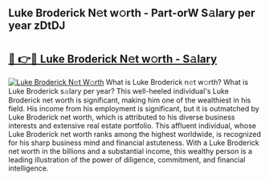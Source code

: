 ## Luke Broderick N𝚎t w𝚘rth - Part-orW S𝚊lary per year zDtDJ

# <h2><a href="http://gc3ib2.nevu.top/?p=Luke+Broderick">🔗 👉🔴 Luke Broderick N𝚎t w𝚘rth - S𝚊lary</a></h2>

[![Luke Broderick N𝚎t W𝚘rth](https://i.imgur.com/Oavwk0R.jpeg)](http://gc3ib2.nevu.top/?p=Luke+Broderick)
What is Luke Broderick n𝚎t w𝚘rth? What is Luke Broderick s𝚊lary per year?
This well-heeled individual's Luke Broderick net worth is significant, making him one of the wealthiest in his field. His income from his employment is significant, but it is outmatched by Luke Broderick net worth, which is attributed to his diverse business interests and extensive real estate portfolio. This affluent individual, whose Luke Broderick net worth ranks among the highest worldwide, is recognized for his sharp business mind and financial astuteness. With a Luke Broderick net worth in the billions and a substantial income, this wealthy person is a leading illustration of the power of diligence, commitment, and financial intelligence.
